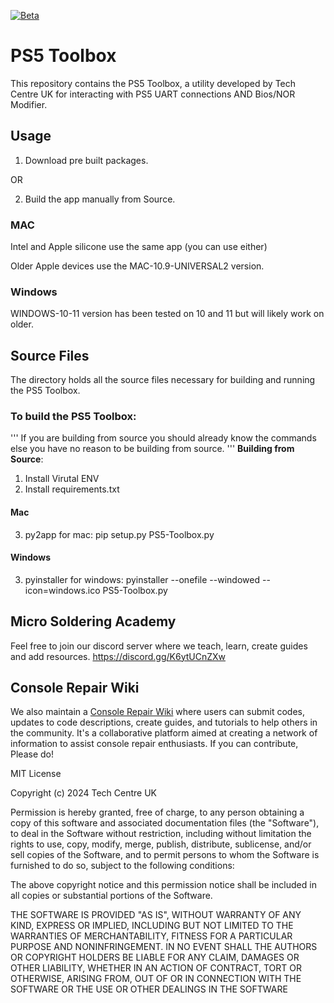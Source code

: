 [![Beta](https://img.shields.io/badge/Status-Beta-yellow)](https://github.com/FullSnackWebDevClayton/PS5-UART-TOOL)

# PS5 Toolbox

This repository contains the PS5 Toolbox, a utility developed by Tech Centre UK for interacting with PS5 UART connections AND Bios/NOR Modifier.

## Usage

1. Download pre built packages.

OR

2. Build the app manually from Source.


### MAC

Intel and Apple silicone use the same app (you can use either)

Older Apple devices use the MAC-10.9-UNIVERSAL2 version.

### Windows

WINDOWS-10-11 version has been tested on 10 and 11 but will likely work on older.


## Source Files

The directory holds all the source files necessary for building and running the PS5 Toolbox.

### To build the PS5 Toolbox:
''' If you are building from source you should already know the commands else you have no reason to be building from source. '''
**Building from Source**: 
1. Install Virutal ENV
2. Install requirements.txt
#### Mac
3. py2app for mac: pip setup.py PS5-Toolbox.py
#### Windows
3. pyinstaller for windows: pyinstaller --onefile --windowed --icon=windows.ico PS5-Toolbox.py

## Micro Soldering Academy

Feel free to join our discord server where we teach, learn, create guides and add resources. https://discord.gg/K6ytUCnZXw

## Console Repair Wiki

We also maintain a [Console Repair Wiki](http://www.consolerepair.wiki/) where users can submit codes, updates to code descriptions, create guides, and tutorials to help others in the community. It's a collaborative platform aimed at creating a network of information to assist console repair enthusiasts. If you can contribute, Please do!


MIT License

Copyright (c) 2024 Tech Centre UK

Permission is hereby granted, free of charge, to any person obtaining a copy
of this software and associated documentation files (the "Software"), to deal
in the Software without restriction, including without limitation the rights
to use, copy, modify, merge, publish, distribute, sublicense, and/or sell
copies of the Software, and to permit persons to whom the Software is
furnished to do so, subject to the following conditions:

The above copyright notice and this permission notice shall be included in all
copies or substantial portions of the Software.

THE SOFTWARE IS PROVIDED "AS IS", WITHOUT WARRANTY OF ANY KIND, EXPRESS OR
IMPLIED, INCLUDING BUT NOT LIMITED TO THE WARRANTIES OF MERCHANTABILITY,
FITNESS FOR A PARTICULAR PURPOSE AND NONINFRINGEMENT. IN NO EVENT SHALL THE
AUTHORS OR COPYRIGHT HOLDERS BE LIABLE FOR ANY CLAIM, DAMAGES OR OTHER
LIABILITY, WHETHER IN AN ACTION OF CONTRACT, TORT OR OTHERWISE, ARISING FROM,
OUT OF OR IN CONNECTION WITH THE SOFTWARE OR THE USE OR OTHER DEALINGS IN THE
SOFTWARE
